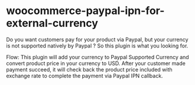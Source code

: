 # woocommerce-paypal-ipn-for-external-currency
Do you want customers pay for your product via Paypal, but your currency is not supported natively by Paypal ? So this plugin is what you looking for.

Flow: This plugin will add your currency to Paypal Supported Currency and convert product price in your currency to USD. After your customer made payment succeed, it will check back the product price included with exchange rate to complete the payment via Paypal IPN callback.

